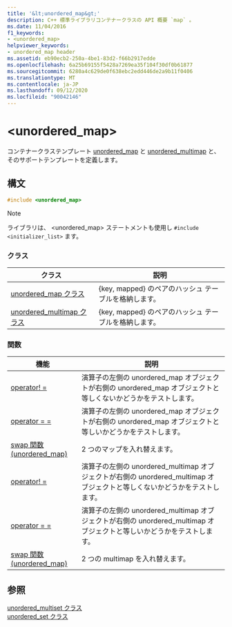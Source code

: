 ```yaml
---
title: '&lt;unordered_map&gt;'
description: C++ 標準ライブラリコンテナークラスの API 概要 `map` 。
ms.date: 11/04/2016
f1_keywords:
- <unordered_map>
helpviewer_keywords:
- unordered_map header
ms.assetid: eb90ecb2-250a-4be1-83d2-f66b2917edde
ms.openlocfilehash: 6a25b69155f5428a7269ea35f104f30df0b61877
ms.sourcegitcommit: 6280a4c629de0f638ebc2edd446de2a9b11f0406
ms.translationtype: MT
ms.contentlocale: ja-JP
ms.lasthandoff: 09/12/2020
ms.locfileid: "90042146"
---
```

# <a name="ltunordered_mapgt"></a>&lt;unordered_map&gt;

コンテナークラステンプレート [unordered_map](../standard-library/unordered-map-class.md) と [unordered_multimap](../standard-library/unordered-multimap-class.md) と、そのサポートテンプレートを定義します。

## <a name="syntax"></a>構文

```cpp
#include <unordered_map>
```

> [!NOTE]
> ライブラリは、 \<unordered_map> ステートメントも使用し `#include <initializer_list>` ます。

### <a name="classes"></a>クラス

|クラス|説明|
|-|-|
|[unordered_map クラス](../standard-library/unordered-map-class.md)|{key, mapped} のペアのハッシュ テーブルを格納します。|
|[unordered_multimap クラス](../standard-library/unordered-multimap-class.md)|{key, mapped} のペアのハッシュ テーブルを格納します。|

### <a name="functions"></a>関数

|機能|説明|
|-|-|
|[operator! =](../standard-library/unordered-map-operators.md#op_neq)|演算子の左側の unordered_map オブジェクトが右側の unordered_map オブジェクトと等しくないかどうかをテストします。|
|[operator = =](../standard-library/unordered-map-operators.md#op_eq_eq)|演算子の左側の unordered_map オブジェクトが右側の unordered_map オブジェクトと等しいかどうかをテストします。|
|[swap 関数 (unordered_map)](../standard-library/unordered-map-functions.md#swap)|2 つのマップを入れ替えます。|
|[operator! =](../standard-library/unordered-map-operators.md#op_neq)|演算子の左側の unordered_multimap オブジェクトが右側の unordered_multimap オブジェクトと等しくないかどうかをテストします。|
|[operator = =](../standard-library/unordered-map-operators.md#op_eq_eq)|演算子の左側の unordered_multimap オブジェクトが右側の unordered_multimap オブジェクトと等しいかどうかをテストします。|
|[swap 関数 (unordered_map)](../standard-library/unordered-map-functions.md#swap)|2 つの multimap を入れ替えます。|

## <a name="see-also"></a>参照

[unordered_multiset クラス](../standard-library/unordered-multiset-class.md)\
[unordered_set クラス](../standard-library/unordered-set-class.md)
